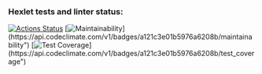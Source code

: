 ### Hexlet tests and linter status:

[![Actions Status](https://github.com/Kseniya1991/java-project-71/actions/workflows/hexlet-check.yml/badge.svg)](https://github.com/Kseniya1991/java-project-71/actions)
[![Maintainability](https://codeclimate.com/github/Kseniya1991/java-project-71/maintainability")](https://api.codeclimate.com/v1/badges/a121c3e01b5976a6208b/maintainability")
[![Test Coverage](https://codeclimate.com/github/Kseniya1991/java-project-71/test_coverage")](https://api.codeclimate.com/v1/badges/a121c3e01b5976a6208b/test_coverage")